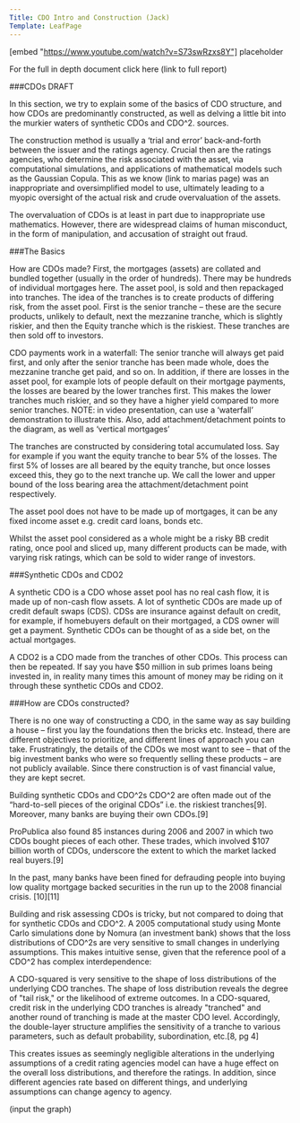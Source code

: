 ```yaml
---
Title: CDO Intro and Construction (Jack)
Template: LeafPage
---
```

[embed "https://www.youtube.com/watch?v=S73swRzxs8Y"] placeholder



For the full in depth document click here (link to full report)

###CDOs DRAFT

In this section, we try to explain some of the basics of CDO structure, and how CDOs are predominantly constructed, as well as delving a little bit into the murkier waters of synthetic CDOs and CDO^2. sources.

The construction method is usually a ‘trial and error’ back-and-forth between the issuer and the ratings agency. Crucial then are the ratings agencies, who determine the risk associated with the asset, via computational simulations, and applications of mathematical models such as the Gaussian Copula. This as we know (link to marias page) was an inappropriate and oversimplified model to use, ultimately leading to a myopic oversight of the actual risk and crude overvaluation of the assets.

The overvaluation of CDOs is at least in part due to inappropriate use mathematics. However, there are widespread claims of human misconduct, in the form of manipulation, and accusation of straight out fraud. 

###The Basics

How are CDOs made? First, the mortgages (assets) are collated and bundled together (usually in the order of hundreds). There may be hundreds of individual mortgages here. The asset pool, is sold and then repackaged into tranches. The idea of the tranches is to create products of differing risk, from the asset pool. First is the senior tranche – these are the secure products, unlikely to default, next the mezzanine tranche, which is slightly riskier, and then the Equity tranche which is the riskiest. These tranches are then sold off to investors.

CDO payments work in a waterfall: The senior tranche will always get paid first, and only after the senior tranche has been made whole, does the mezzanine tranche get paid, and so on. In addition, if there are losses in the asset pool, for example lots of people default on their mortgage payments, the losses are beared by the lower tranches first. This makes the lower tranches much riskier, and so they have a higher yield compared to more senior tranches. NOTE: in video presentation, can use a ‘waterfall’ demonstration to illustrate this. Also, add attachment/detachment points to the diagram, as well as ‘vertical mortgages’

The tranches are constructed by considering total accumulated loss. Say for example if you want the equity tranche to bear 5% of the losses. The first 5% of losses are all beared by the equity tranche, but once losses exceed this, they go to the next tranche up. We call the lower and upper bound of the loss bearing area the attachment/detachment point respectively.

The asset pool does not have to be made up of mortgages, it can be any fixed income asset e.g. credit card loans, bonds etc.

Whilst the asset pool considered as a whole might be a risky BB credit rating, once pool and sliced up, many different products can be made, with varying risk ratings, which can be sold to wider range of investors.

###Synthetic CDOs and CDO2

A synthetic CDO is a CDO whose asset pool has no real cash flow, it is made up of non-cash flow assets. A lot of synthetic CDOs are made up of credit default swaps (CDS). CDSs are insurance against default on credit, for example, if homebuyers default on their mortgaged, a CDS owner will get a payment. Synthetic CDOs can be thought of as a side bet, on the actual mortgages.

A CDO2 is a CDO made from the tranches of other CDOs. This process can then be repeated. If say you have $50 million in sub primes loans being invested in, in reality many times this amount of money may be riding on it through these synthetic CDOs and CDO2.

###How are CDOs constructed?

There is no one way of constructing a CDO, in the same way as say building a house – first you lay the foundations then the bricks etc. Instead, there are different objectives to prioritize, and different lines of approach you can take. Frustratingly, the details of the CDOs we most want to see – that of the big investment banks who were so frequently selling these products – are not publicly available. Since there construction is of vast financial value, they are kept secret. 

Building synthetic CDOs and CDO^2s
CDO^2 are often made out of the “hard-to-sell pieces of the original CDOs” i.e. the riskiest tranches[9]. Moreover, many banks are buying their own CDOs.[9] 

ProPublica also found 85 instances during 2006 and 2007 in which two CDOs bought pieces of each other. These trades, which involved $107 billion worth of CDOs, underscore the extent to which the market lacked real buyers.[9] 

In the past, many banks have been fined for defrauding people into buying low quality mortgage backed securities in the run up to the 2008 financial crisis. [10][11]


Building and risk assessing CDOs is tricky, but not compared to doing that for synthetic CDOs and CDO^2. A 2005 computational study using Monte Carlo simulations done by Nomura (an investment bank) shows that the loss distributions of CDO^2s are very sensitive to small changes in underlying assumptions. This makes intuitive sense, given that the reference pool of a CDO^2 has complex interdependence:

A CDO-squared is very sensitive to the shape of loss distributions of the underlying CDO tranches. The shape of loss distribution reveals the degree of "tail risk," or the likelihood of extreme outcomes. In a CDO-squared, credit risk in the underlying CDO tranches is already "tranched" and another round of tranching is made at the master CDO level. Accordingly, the double-layer structure amplifies the sensitivity of a tranche to various parameters, such as default probability, subordination, etc.[8, pg 4]

This creates issues as seemingly negligible alterations in the underlying assumptions of a credit rating agencies model can have a huge effect on the overall loss distributions, and therefore the ratings. In addition, since different agencies rate based on different things, and underlying assumptions can change agency to agency.

(input the graph)



